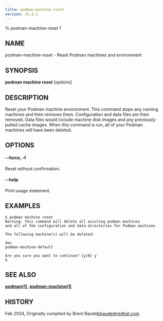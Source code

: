```yaml
---
title: podman-machine-reset
version: v5.4.1
---
```


% podman-machine-reset 1

## NAME
podman\-machine\-reset - Reset Podman machines and environment

## SYNOPSIS
**podman machine reset** [*options*]

## DESCRIPTION

Reset your Podman machine environment.  This command stops any running machines
and then removes them.  Configuration and data files are then removed.  Data files
would include machine disk images and any previously pulled cache images.  When
this command is run, all of your Podman machines will have been deleted.

## OPTIONS

#### **--force**, **-f**

Reset without confirmation.

#### **--help**

Print usage statement.


## EXAMPLES

```
$ podman machine reset
Warning: this command will delete all existing podman machines
and all of the configuration and data directories for Podman machines

The following machine(s) will be deleted:

dev
podman-machine-default

Are you sure you want to continue? [y/N] y
$
```

## SEE ALSO
**[podman(1)](podman.1.md)**, **[podman-machine(1)](podman-machine.1.md)**

## HISTORY
Feb 2024, Originally compiled by Brent Baude<bbaude@redhat.com>
